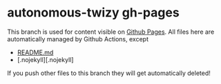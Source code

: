 # autonomous-twizy gh-pages

This branch is used for content visible on [Github Pages](ossianeriksson.github.io/autonomous-twizy). All files here are automatically managed by Github Actions, except

* [README.md](README.md)
* [.nojekyll][.nojekyll]

If you push other files to this branch they will get automatically deleted!